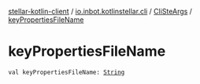 [stellar-kotlin-client](../../index.md) / [io.inbot.kotlinstellar.cli](../index.md) / [CliSteArgs](index.md) / [keyPropertiesFileName](./key-properties-file-name.md)

# keyPropertiesFileName

`val keyPropertiesFileName: `[`String`](https://kotlinlang.org/api/latest/jvm/stdlib/kotlin/-string/index.html)